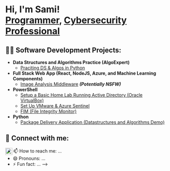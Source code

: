 
<h1>Hi, I'm Sami! <br/><a href="https://github.com/sobersami">Programmer</a>, <a href="https://www.linkedin.com/in/shahriar-rahman-2b417a203/">Cybersecurity Professional</a>

<h2>👨‍💻 Software Development Projects:</h2>

- <b>Data Structures and Algorithms Practice (AlgoExpert)</b>
   - [Praciting DS & Algos in Python]()
- <b>Full Stack Web App (React, NodeJS, Azure, and Machine Learning Components)</b>
   - [Image Analysis Middleware]() <b><i>(Potentially NSFW)</b></i>
- <b>PowerShell</b>
   - [Setup a Basic Home Lab Running Active Directory (Oracle VirtualBox)](https://github.com/sobersami/ActiveDirectoryLab)
   - [Set Up VMware & Azure Sentinel](https://github.com/sobersami/Azure-honeypot-lab)
   - [FIM (File Integrity Monitor)]()
- <b>Python</b>
  - [Package Delivery Application (Datastructures and Algorithms Demo)]()


<h2> 🤳 Connect with me:</h2>

[<img align="left" alt="shahriar-rahman | LinkedIn" width="22px" src="https://cdn.jsdelivr.net/npm/simple-icons@v3/icons/linkedin.svg" />][linkedin]

[linkedin]: https://www.linkedin.com/in/shahriar-rahman-2b417a203/


- 📫 How to reach me: ...
- 😄 Pronouns: ...
- ⚡ Fun fact: ...
-->

